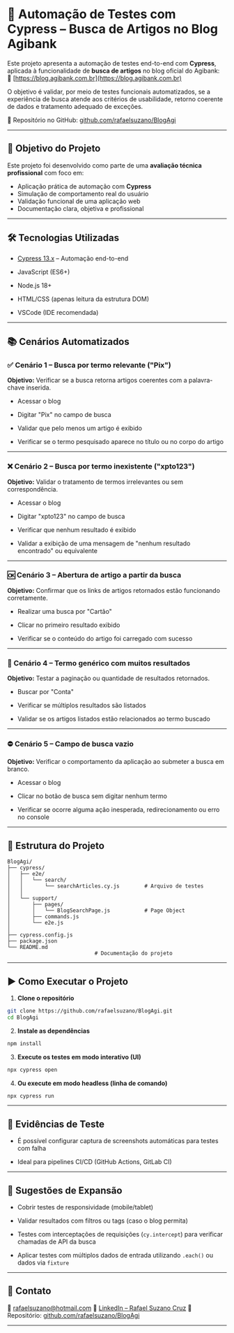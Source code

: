 
# 🧪 Automação de Testes com Cypress – Busca de Artigos no Blog Agibank

Este projeto apresenta a automação de testes end-to-end com **Cypress**, aplicada à funcionalidade de **busca de artigos** no blog oficial do Agibank:  
🔗 [https://blog.agibank.com.br](https://blog.agibank.com.br)

O objetivo é validar, por meio de testes funcionais automatizados, se a experiência de busca atende aos critérios de usabilidade, retorno coerente de dados e tratamento adequado de exceções.  

📁 Repositório no GitHub: [github.com/rafaelsuzano/BlogAgi](https://github.com/rafaelsuzano/BlogAgi.git)

---

## 🎯 Objetivo do Projeto

Este projeto foi desenvolvido como parte de uma **avaliação técnica profissional** com foco em:

- Aplicação prática de automação com **Cypress**
- Simulação de comportamento real do usuário
- Validação funcional de uma aplicação web
- Documentação clara, objetiva e profissional

---

## 🛠️ Tecnologias Utilizadas

- [Cypress 13.x](https://docs.cypress.io) – Automação end-to-end

- JavaScript (ES6+)

- Node.js 18+

- HTML/CSS (apenas leitura da estrutura DOM)

- VSCode (IDE recomendada)

---

## 📚 Cenários Automatizados

### ✅ Cenário 1 – Busca por termo relevante ("Pix")

**Objetivo:** Verificar se a busca retorna artigos coerentes com a palavra-chave inserida.

- Acessar o blog

- Digitar "Pix" no campo de busca

- Validar que pelo menos um artigo é exibido

- Verificar se o termo pesquisado aparece no título ou no corpo do artigo

---

### ❌ Cenário 2 – Busca por termo inexistente ("xpto123")

**Objetivo:** Validar o tratamento de termos irrelevantes ou sem correspondência.

- Acessar o blog

- Digitar "xpto123" no campo de busca

- Verificar que nenhum resultado é exibido

- Validar a exibição de uma mensagem de "nenhum resultado encontrado" ou equivalente

---

### 🆗 Cenário 3 – Abertura de artigo a partir da busca

**Objetivo:** Confirmar que os links de artigos retornados estão funcionando corretamente.

- Realizar uma busca por "Cartão"

- Clicar no primeiro resultado exibido

- Verificar se o conteúdo do artigo foi carregado com sucesso

---

### 📌 Cenário 4 – Termo genérico com muitos resultados

**Objetivo:** Testar a paginação ou quantidade de resultados retornados.

- Buscar por "Conta"

- Verificar se múltiplos resultados são listados

- Validar se os artigos listados estão relacionados ao termo buscado

---

### ⛔ Cenário 5 – Campo de busca vazio

**Objetivo:** Verificar o comportamento da aplicação ao submeter a busca em branco.

- Acessar o blog

- Clicar no botão de busca sem digitar nenhum termo

- Verificar se ocorre alguma ação inesperada, redirecionamento ou erro no console

---

## 📁 Estrutura do Projeto

```plaintext
BlogAgi/
├── cypress/
│   ├── e2e/
│   │   └── search/
│   │       └── searchArticles.cy.js        # Arquivo de testes
│   │
│   └── support/
│       ├── pages/
│       │   └── BlogSearchPage.js           # Page Object
│       ├── commands.js
│       └── e2e.js
│
├── cypress.config.js
├── package.json
└── README.md
                            # Documentação do projeto
````

---

## ▶️ Como Executar o Projeto

1. **Clone o repositório**

```bash
git clone https://github.com/rafaelsuzano/BlogAgi.git
cd BlogAgi
```

2. **Instale as dependências**

```bash
npm install
```

3. **Execute os testes em modo interativo (UI)**

```bash
npx cypress open
```

4. **Ou execute em modo headless (linha de comando)**

```bash
npx cypress run
```

---

## 📸 Evidências de Teste

* É possível configurar captura de screenshots automáticas para testes com falha

* Ideal para pipelines CI/CD (GitHub Actions, GitLab CI)

---

## 📌 Sugestões de Expansão

* Cobrir testes de responsividade (mobile/tablet)

* Validar resultados com filtros ou tags (caso o blog permita)

* Testes com interceptações de requisições (`cy.intercept`) para verificar chamadas de API da busca

* Aplicar testes com múltiplos dados de entrada utilizando `.each()` ou dados via `fixture`

---

## 🤝 Contato

📧 [rafaelsuzano@hotmail.com](mailto:rafaelsuzano@hotmail.com)
💼 [LinkedIn – Rafael Suzano Cruz](https://www.linkedin.com/in/rafaelsuzano/)
🔗 Repositório: [github.com/rafaelsuzano/BlogAgi](https://github.com/rafaelsuzano/BlogAgi.git)

---

